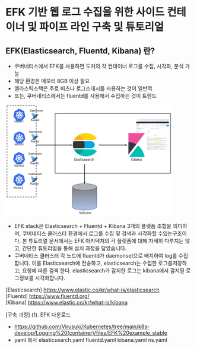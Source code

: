 # EFK 기반 웹 로그 수집을 위한 사이드 컨테이너 및 파이프 라인 구축 및 튜토리얼

## EFK(Elasticsearch, Fluentd, Kibana) 란?   
- 쿠버네티스에서 EFK를 사용하면 도커의 각 컨테이너 로그를 수집, 시각화, 분석 가능
- 해당 환경은 메모리 8GB 이상 필요
- 엘라스틱스택은 주로 비츠나 로그스태시를 사용하는 것이 일반적
- 또는, 쿠버네티스에서는 fluentd를 사용해서 수집하는 것이 트렌드


<img src="https://github.com/Virusuki/Kubernetes/blob/main/k8s-develop/Logging%20(container)/files/img/EFK%20Architecture_img.PNG" width="450px" height="300px" title="px(픽셀) 크기 설정" alt="EFK 웹 사이드카 아키텍처"></img><br/>



- EFK stack은 Elasticsearch + Fluentd + Kibana 3개의 플랫폼 조합을 의미하며, 쿠버네티스 클러스터 환경에서 로그를 수집 및 검색과 시각화할 수있는구조이다. 본 튜토리얼 문서에서는 EFK 아키텍처의 각 플랫폼에 대해 자세히 다루지는 않고, 간단한 튜토리얼을 통해 설치 과정을 담았습니다.
- 쿠버네티스 클러스터 각 노드에 fluentd가 daemonset으로 배치하여 log를 수집합니다. 이를 Elasticsearch에 전송하고, elasticsearch는 수집한 로그를저장하고, 요청에 따른 검색 한다. elasticsearch가 감지한 로그는 kibana에서 감지된 로그정보를 시각화합니다.


[Elasticsearch] https://www.elastic.co/kr/what-is/elasticsearch   
[Fluentd] https://www.fluentd.org/   
[Kibana] https://www.elastic.co/kr/what-is/kibana   
   
  
[구축 과정]
(1). EFK 다운로드
- https://github.com/Virusuki/Kubernetes/tree/main/k8s-develop/Logging%20(container)/files/EFK%20example_stable
- yaml 복사
elasticsearch.yaml
fluentd.yaml
kibana.yaml
ns.yaml
